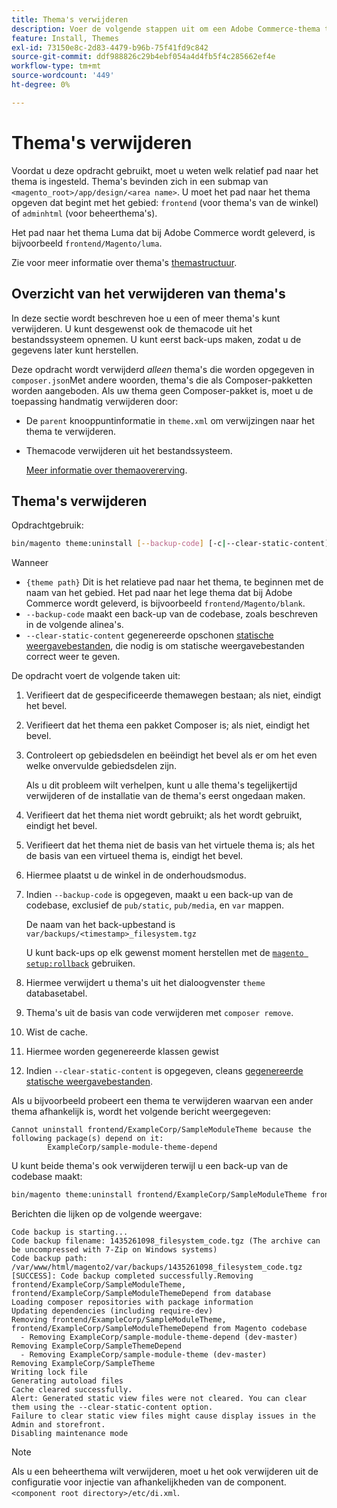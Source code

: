 ```yaml
---
title: Thema's verwijderen
description: Voer de volgende stappen uit om een Adobe Commerce-thema te verwijderen.
feature: Install, Themes
exl-id: 73150e8c-2d83-4479-b96b-75f41fd9c842
source-git-commit: ddf988826c29b4ebf054a4d4fb5f4c285662ef4e
workflow-type: tm+mt
source-wordcount: '449'
ht-degree: 0%

---
```


# Thema&#39;s verwijderen

Voordat u deze opdracht gebruikt, moet u weten welk relatief pad naar het thema is ingesteld. Thema&#39;s bevinden zich in een submap van `<magento_root>/app/design/<area name>`. U moet het pad naar het thema opgeven dat begint met het gebied: `frontend` (voor thema&#39;s van de winkel) of `adminhtml` (voor beheerthema&#39;s).

Het pad naar het thema Luma dat bij Adobe Commerce wordt geleverd, is bijvoorbeeld `frontend/Magento/luma`.

Zie voor meer informatie over thema&#39;s [themastructuur](https://developer.adobe.com/commerce/frontend-core/guide/themes/structure/).

## Overzicht van het verwijderen van thema&#39;s

In deze sectie wordt beschreven hoe u een of meer thema&#39;s kunt verwijderen. U kunt desgewenst ook de themacode uit het bestandssysteem opnemen. U kunt eerst back-ups maken, zodat u de gegevens later kunt herstellen.

Deze opdracht wordt verwijderd *alleen* thema&#39;s die worden opgegeven in `composer.json`Met andere woorden, thema&#39;s die als Composer-pakketten worden aangeboden. Als uw thema geen Composer-pakket is, moet u de toepassing handmatig verwijderen door:

* De `parent` knooppuntinformatie in `theme.xml` om verwijzingen naar het thema te verwijderen.
* Themacode verwijderen uit het bestandssysteem.

  [Meer informatie over themaovererving](https://developer.adobe.com/commerce/frontend-core/guide/themes/inheritance/).

## Thema&#39;s verwijderen

Opdrachtgebruik:

```bash
bin/magento theme:uninstall [--backup-code] [-c|--clear-static-content] {theme path} ... {theme path}
```

Wanneer

* `{theme path}` Dit is het relatieve pad naar het thema, te beginnen met de naam van het gebied. Het pad naar het lege thema dat bij Adobe Commerce wordt geleverd, is bijvoorbeeld `frontend/Magento/blank`.
* `--backup-code` maakt een back-up van de codebase, zoals beschreven in de volgende alinea&#39;s.
* `--clear-static-content` gegenereerde opschonen [statische weergavebestanden](../../configuration/cli/static-view-file-deployment.md), die nodig is om statische weergavebestanden correct weer te geven.

De opdracht voert de volgende taken uit:

1. Verifieert dat de gespecificeerde themawegen bestaan; als niet, eindigt het bevel.
1. Verifieert dat het thema een pakket Composer is; als niet, eindigt het bevel.
1. Controleert op gebiedsdelen en beëindigt het bevel als er om het even welke onvervulde gebiedsdelen zijn.

   Als u dit probleem wilt verhelpen, kunt u alle thema&#39;s tegelijkertijd verwijderen of de installatie van de thema&#39;s eerst ongedaan maken.

1. Verifieert dat het thema niet wordt gebruikt; als het wordt gebruikt, eindigt het bevel.
1. Verifieert dat het thema niet de basis van het virtuele thema is; als het de basis van een virtueel thema is, eindigt het bevel.
1. Hiermee plaatst u de winkel in de onderhoudsmodus.
1. Indien `--backup-code` is opgegeven, maakt u een back-up van de codebase, exclusief de `pub/static`, `pub/media`, en `var` mappen.

   De naam van het back-upbestand is `var/backups/<timestamp>_filesystem.tgz`

   U kunt back-ups op elk gewenst moment herstellen met de [`magento setup:rollback`](uninstall-modules.md#roll-back-the-file-system-database-or-media-files) gebruiken.

1. Hiermee verwijdert u thema&#39;s uit het dialoogvenster `theme` databasetabel.
1. Thema&#39;s uit de basis van code verwijderen met `composer remove`.
1. Wist de cache.
1. Hiermee worden gegenereerde klassen gewist
1. Indien `--clear-static-content` is opgegeven, cleans [gegenereerde statische weergavebestanden](../../configuration/cli/static-view-file-deployment.md).

Als u bijvoorbeeld probeert een thema te verwijderen waarvan een ander thema afhankelijk is, wordt het volgende bericht weergegeven:

```terminal
Cannot uninstall frontend/ExampleCorp/SampleModuleTheme because the following package(s) depend on it:
        ExampleCorp/sample-module-theme-depend
```

U kunt beide thema&#39;s ook verwijderen terwijl u een back-up van de codebase maakt:

```bash
bin/magento theme:uninstall frontend/ExampleCorp/SampleModuleTheme frontend/ExampleCorp/SampleModuleThemeDepend --backup-code
```

Berichten die lijken op de volgende weergave:

```terminal
Code backup is starting...
Code backup filename: 1435261098_filesystem_code.tgz (The archive can be uncompressed with 7-Zip on Windows systems)
Code backup path: /var/www/html/magento2/var/backups/1435261098_filesystem_code.tgz
[SUCCESS]: Code backup completed successfully.Removing frontend/ExampleCorp/SampleModuleTheme, frontend/ExampleCorp/SampleModuleThemeDepend from database
Loading composer repositories with package information
Updating dependencies (including require-dev)
Removing frontend/ExampleCorp/SampleModuleTheme, frontend/ExampleCorp/SampleModuleThemeDepend from Magento codebase
  - Removing ExampleCorp/sample-module-theme-depend (dev-master)
Removing ExampleCorp/SampleThemeDepend
  - Removing ExampleCorp/sample-module-theme (dev-master)
Removing ExampleCorp/SampleTheme
Writing lock file
Generating autoload files
Cache cleared successfully.
Alert: Generated static view files were not cleared. You can clear them using the --clear-static-content option.
Failure to clear static view files might cause display issues in the Admin and storefront.
Disabling maintenance mode
```

>[!NOTE]
>
>Als u een beheerthema wilt verwijderen, moet u het ook verwijderen uit de configuratie voor injectie van afhankelijkheden van de component. `<component root directory>/etc/di.xml`.
